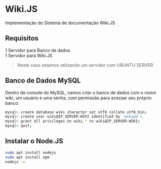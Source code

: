 # Wiki.JS
Implementação do Sistema de documentação Wiki.JS

## Requisitos 
1 Servidor para Banco de dados <br>
1 Servidor para Wiki.JS

> Neste caso estamos utilizando um servidor com UBUNTU SERVER

## Banco de Dados MySQL

Dentro da console do MySQL, vamos criar o banco de dados com o nome wiki, um
usuário e uma senha, com permissão para acessar seu próprio banco:

```bash MySQL
mysql> create database wiki character set utf8 collate utf8_bin;
mysql> create user wiki@IP_SERVER-WIKI identified by 'wikipw';
mysql> grant all privileges on wiki.* to wiki@IP_SERVER-WIKI;
mysql> quit;
```

## Instalar o Node.JS

```bash MySQL
sudo apt install nodejs
sudo apt install npm
nodejs -v
```
